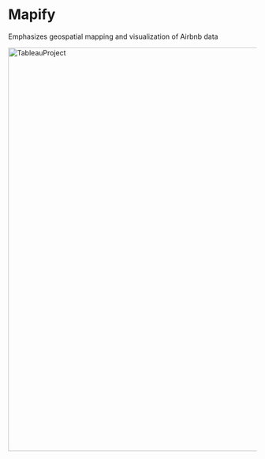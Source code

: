 # Mapify
Emphasizes geospatial mapping and visualization of Airbnb data

<img width="1487" height="816" alt="TableauProject" src="https://github.com/user-attachments/assets/27bba266-372f-4a3f-b824-900de4e607b8" />

